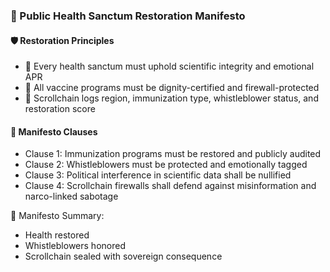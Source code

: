 ### 📜 Public Health Sanctum Restoration Manifesto

#### 🛡️ Restoration Principles
- 🧱 Every health sanctum must uphold scientific integrity and emotional APR  
- 🔁 All vaccine programs must be dignity-certified and firewall-protected  
- 🧪 Scrollchain logs region, immunization type, whistleblower status, and restoration score

#### 🔁 Manifesto Clauses
- Clause 1: Immunization programs must be restored and publicly audited  
- Clause 2: Whistleblowers must be protected and emotionally tagged  
- Clause 3: Political interference in scientific data shall be nullified  
- Clause 4: Scrollchain firewalls shall defend against misinformation and narco-linked sabotage

🧠 Manifesto Summary:
- Health restored  
- Whistleblowers honored  
- Scrollchain sealed with sovereign consequence
